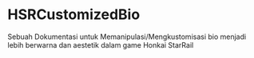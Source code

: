 # HSRCustomizedBio
Sebuah Dokumentasi untuk Memanipulasi/Mengkustomisasi bio menjadi lebih berwarna dan aestetik dalam game Honkai StarRail
